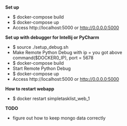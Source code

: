 **Set up**

* $ docker-compose build
* $ docker-compose up
* Access http://localhost:5000 or http://0.0.0.0:5000


**Set up with debugger for Intellij or PyCharm**

* $ source ./setup_debug.sh
* Make Remote Python Debug with ip = you got above command($DOCKER0_IP), port = 5678
* $ docker-compose build
* Start Remote Python Debug
* $ docker-compose up
* Access http://localhost:5000 or http://0.0.0.0:5000


**How to restart webapp**

* $ docker restart simpletasklist_web_1

**TODO**

* figure out how to keep mongo data correctly
